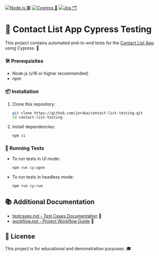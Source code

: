 
[![Node.js 🟩](https://img.shields.io/badge/Node.js-green?logo=node.js&logoColor=white&style=for-the-badge)](https://nodejs.org/)
[![Cypress 🧪](https://img.shields.io/badge/Cypress-brightgreen?logo=cypress&logoColor=white&style=for-the-badge)](https://www.cypress.io/)
[![Jira 🗂️](https://img.shields.io/badge/Jira-blue?logo=jira&logoColor=white&style=for-the-badge)](https://www.atlassian.com/software/jira)



# 🧪 Contact List App Cypress Testing

This project contains automated end-to-end tests for the [Contact List App](https://thinking-tester-contact-list.herokuapp.com/) using Cypress. 🧪

### 🛠️ Prerequisites

- Node.js (v16 or higher recommended)
- npm

### 📦 Installation

1. Clone this repository:
   ```bash
   git clone https://github.com/joraka/contact-list-testing.git
   cd contact-list-testing
   ```
2. Install dependencies:
   ```bash
   npm ci
   ```

### 🚦 Running Tests

- To run tests in UI mode:
  ```bash
  npm run cy:open
  ```
- To run tests in headless mode:
  ```bash
  npm run cy:run
  ```

## 📚 Additional Documentation

- [testcases.md - Test Cases Documentation](./testcases.md) 📝
- [workflow.md - Project Workflow Guide](./workflow.md) 🔄

## 📝 License

This project is for educational and demonstration purposes. 🎓

